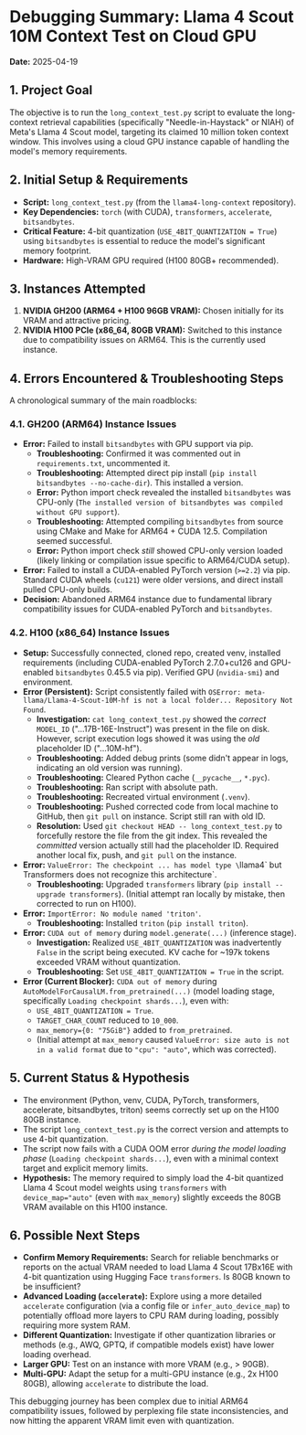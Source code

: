 # Debugging Summary: Llama 4 Scout 10M Context Test on Cloud GPU

**Date:** 2025-04-19

## 1. Project Goal

The objective is to run the `long_context_test.py` script to evaluate the long-context retrieval capabilities (specifically "Needle-in-Haystack" or NIAH) of Meta's Llama 4 Scout model, targeting its claimed 10 million token context window. This involves using a cloud GPU instance capable of handling the model's memory requirements.

## 2. Initial Setup & Requirements

*   **Script:** `long_context_test.py` (from the `llama4-long-context` repository).
*   **Key Dependencies:** `torch` (with CUDA), `transformers`, `accelerate`, `bitsandbytes`.
*   **Critical Feature:** 4-bit quantization (`USE_4BIT_QUANTIZATION = True`) using `bitsandbytes` is essential to reduce the model's significant memory footprint.
*   **Hardware:** High-VRAM GPU required (H100 80GB+ recommended).

## 3. Instances Attempted

1.  **NVIDIA GH200 (ARM64 + H100 96GB VRAM):** Chosen initially for its VRAM and attractive pricing.
2.  **NVIDIA H100 PCIe (x86_64, 80GB VRAM):** Switched to this instance due to compatibility issues on ARM64. This is the currently used instance.

## 4. Errors Encountered & Troubleshooting Steps

A chronological summary of the main roadblocks:

### 4.1. GH200 (ARM64) Instance Issues

*   **Error:** Failed to install `bitsandbytes` with GPU support via pip.
    *   **Troubleshooting:** Confirmed it was commented out in `requirements.txt`, uncommented it.
    *   **Troubleshooting:** Attempted direct pip install (`pip install bitsandbytes --no-cache-dir`). This installed a version.
    *   **Error:** Python import check revealed the installed `bitsandbytes` was CPU-only (`The installed version of bitsandbytes was compiled without GPU support`).
    *   **Troubleshooting:** Attempted compiling `bitsandbytes` from source using CMake and Make for ARM64 + CUDA 12.5. Compilation seemed successful.
    *   **Error:** Python import check *still* showed CPU-only version loaded (likely linking or compilation issue specific to ARM64/CUDA setup).
*   **Error:** Failed to install a CUDA-enabled PyTorch version (`>=2.2`) via pip. Standard CUDA wheels (`cu121`) were older versions, and direct install pulled CPU-only builds.
*   **Decision:** Abandoned ARM64 instance due to fundamental library compatibility issues for CUDA-enabled PyTorch and `bitsandbytes`.

### 4.2. H100 (x86_64) Instance Issues

*   **Setup:** Successfully connected, cloned repo, created venv, installed requirements (including CUDA-enabled PyTorch 2.7.0+cu126 and GPU-enabled `bitsandbytes` 0.45.5 via pip). Verified GPU (`nvidia-smi`) and environment.
*   **Error (Persistent):** Script consistently failed with `OSError: meta-llama/Llama-4-Scout-10M-hf is not a local folder... Repository Not Found`.
    *   **Investigation:** `cat long_context_test.py` showed the *correct* `MODEL_ID` ("...17B-16E-Instruct") was present in the file on disk. However, script execution logs showed it was using the *old* placeholder ID ("...10M-hf").
    *   **Troubleshooting:** Added debug prints (some didn't appear in logs, indicating an old version was running).
    *   **Troubleshooting:** Cleared Python cache (`__pycache__`, `*.pyc`).
    *   **Troubleshooting:** Ran script with absolute path.
    *   **Troubleshooting:** Recreated virtual environment (`.venv`).
    *   **Troubleshooting:** Pushed corrected code from local machine to GitHub, then `git pull` on instance. Script still ran with old ID.
    *   **Resolution:** Used `git checkout HEAD -- long_context_test.py` to forcefully restore the file from the git index. This revealed the *committed* version actually still had the placeholder ID. Required another local fix, push, and `git pull` on the instance.
*   **Error:** `ValueError: The checkpoint ... has model type \`llama4\` but Transformers does not recognize this architecture`.
    *   **Troubleshooting:** Upgraded `transformers` library (`pip install --upgrade transformers`). (Initial attempt ran locally by mistake, then corrected to run on H100).
*   **Error:** `ImportError: No module named 'triton'`.
    *   **Troubleshooting:** Installed `triton` (`pip install triton`).
*   **Error:** `CUDA out of memory` during `model.generate(...)` (inference stage).
    *   **Investigation:** Realized `USE_4BIT_QUANTIZATION` was inadvertently `False` in the script being executed. KV cache for ~197k tokens exceeded VRAM without quantization.
    *   **Troubleshooting:** Set `USE_4BIT_QUANTIZATION = True` in the script.
*   **Error (Current Blocker):** `CUDA out of memory` during `AutoModelForCausalLM.from_pretrained(...)` (model loading stage, specifically `Loading checkpoint shards...`), even with:
    *   `USE_4BIT_QUANTIZATION = True`.
    *   `TARGET_CHAR_COUNT` reduced to `10_000`.
    *   `max_memory={0: "75GiB"}` added to `from_pretrained`.
    *   (Initial attempt at `max_memory` caused `ValueError: size auto is not in a valid format` due to `"cpu": "auto"`, which was corrected).

## 5. Current Status & Hypothesis

*   The environment (Python, venv, CUDA, PyTorch, transformers, accelerate, bitsandbytes, triton) seems correctly set up on the H100 80GB instance.
*   The script `long_context_test.py` is the correct version and attempts to use 4-bit quantization.
*   The script now fails with a CUDA OOM error *during the model loading phase* (`Loading checkpoint shards...`), even with a minimal context target and explicit memory limits.
*   **Hypothesis:** The memory required to simply load the 4-bit quantized Llama 4 Scout model weights using `transformers` with `device_map="auto"` (even with `max_memory`) slightly exceeds the 80GB VRAM available on this H100 instance.

## 6. Possible Next Steps

*   **Confirm Memory Requirements:** Search for reliable benchmarks or reports on the actual VRAM needed to load Llama 4 Scout 17Bx16E with 4-bit quantization using Hugging Face `transformers`. Is 80GB known to be insufficient?
*   **Advanced Loading (`accelerate`):** Explore using a more detailed `accelerate` configuration (via a config file or `infer_auto_device_map`) to potentially offload more layers to CPU RAM during loading, possibly requiring more system RAM.
*   **Different Quantization:** Investigate if other quantization libraries or methods (e.g., AWQ, GPTQ, if compatible models exist) have lower loading overhead.
*   **Larger GPU:** Test on an instance with more VRAM (e.g., > 90GB).
*   **Multi-GPU:** Adapt the setup for a multi-GPU instance (e.g., 2x H100 80GB), allowing `accelerate` to distribute the load.

This debugging journey has been complex due to initial ARM64 compatibility issues, followed by perplexing file state inconsistencies, and now hitting the apparent VRAM limit even with quantization. 